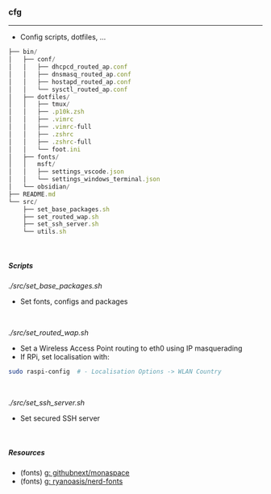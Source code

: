 ### cfg
---
- Config scripts, dotfiles, ...

```ts
├── bin/
│   ├── conf/
│   │   ├── dhcpcd_routed_ap.conf
│   │   ├── dnsmasq_routed_ap.conf
│   │   ├── hostapd_routed_ap.conf
│   │   └── sysctl_routed_ap.conf
│   ├── dotfiles/
│   │   ├── tmux/
│   │   ├── .p10k.zsh
│   │   ├── .vimrc
│   │   ├── .vimrc-full
│   │   ├── .zshrc
│   │   ├── .zshrc-full
│   │   └── foot.ini
│   ├── fonts/
│   │   msft/
│   │   ├── settings_vscode.json
│   │   └── settings_windows_terminal.json
│   └── obsidian/
├── README.md
└── src/
    ├── set_base_packages.sh
    ├── set_routed_wap.sh
    ├── set_ssh_server.sh
    └── utils.sh
```

<br />

##### Scripts

*./src/set_base_packages.sh*
- Set fonts, configs and packages

<br />

*./src/set_routed_wap.sh*
- Set a Wireless Access Point routing to eth0 using IP masquerading
- If RPi, set localisation with:

```sh
sudo raspi-config  # - Localisation Options -> WLAN Country
```

<br />

*./src/set_ssh_server.sh*
- Set secured SSH server

<br />

##### Resources
- (fonts) [g: githubnext/monaspace](https://github.com/githubnext/monaspace)
- (fonts) [g: ryanoasis/nerd-fonts](https://github.com/ryanoasis/nerd-fonts)

<br />
